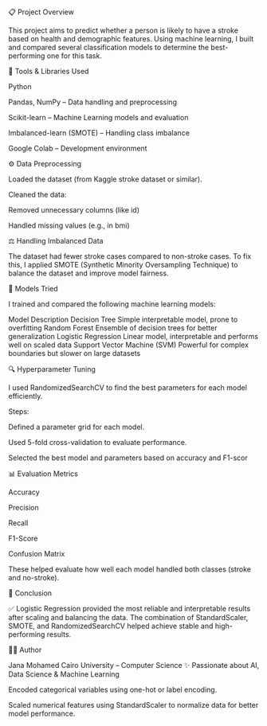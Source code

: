 📋 Project Overview

This project aims to predict whether a person is likely to have a stroke based on health and demographic features.
Using machine learning, I built and compared several classification models to determine the best-performing one for this task.

🧰 Tools & Libraries Used

Python

Pandas, NumPy – Data handling and preprocessing

Scikit-learn – Machine Learning models and evaluation

Imbalanced-learn (SMOTE) – Handling class imbalance

Google Colab – Development environment

⚙️ Data Preprocessing

Loaded the dataset (from Kaggle stroke dataset or similar).

Cleaned the data:

Removed unnecessary columns (like id)

Handled missing values (e.g., in bmi)

⚖️ Handling Imbalanced Data

The dataset had fewer stroke cases compared to non-stroke cases.
To fix this, I applied SMOTE (Synthetic Minority Oversampling Technique) to balance the dataset and improve model fairness.




🧩 Models Tried

I trained and compared the following machine learning models:

Model	Description
Decision Tree	Simple interpretable model, prone to overfitting
Random Forest	Ensemble of decision trees for better generalization
Logistic Regression	Linear model, interpretable and performs well on scaled data
Support Vector Machine (SVM)	Powerful for complex boundaries but slower on large datasets

🔍 Hyperparameter Tuning

I used RandomizedSearchCV to find the best parameters for each model efficiently.

Steps:

Defined a parameter grid for each model.

Used 5-fold cross-validation to evaluate performance.

Selected the best model and parameters based on accuracy and F1-scor

📊 Evaluation Metrics

Accuracy

Precision

Recall

F1-Score

Confusion Matrix

These helped evaluate how well each model handled both classes (stroke and no-stroke).

🧠 Conclusion

✅ Logistic Regression provided the most reliable and interpretable results after scaling and balancing the data.
The combination of StandardScaler, SMOTE, and RandomizedSearchCV helped achieve stable and high-performing results.

👩‍💻 Author

Jana Mohamed
Cairo University – Computer Science
✨ Passionate about AI, Data Science & Machine Learning



Encoded categorical variables using one-hot or label encoding.

Scaled numerical features using StandardScaler to normalize data for better model performance.

